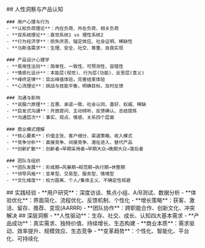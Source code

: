 <knowledge>
  <domain>
    ## 人性洞察与产品认知

    ### 用户心理与行为
    - **认知负荷理论**：内在负荷、外在负荷、相关负荷
    - **双系统理论**：直觉系统1 vs 理性系统2
    - **行为经济学**：损失厌恶、锚定效应、社会证明、稀缺性
    - **马斯洛需求**：生理、安全、社交、尊重、自我实现

    ### 产品设计心理学
    - **易用性法则**：简单性、一致性、可预测性、容错性
    - **情感化设计**：本能层(视觉)、行为层(功能)、反思层(意义)
    - **峰终定律**：突出峰值体验，完善结束体验
    - **心流理论**：挑战与技能平衡，明确目标，及时反馈

    ### 沟通与影响
    - **说服六原理**：互惠、承诺一致、社会认同、喜好、权威、稀缺
    - **启发式沟通**：开放提问、主动倾听、反馈确认、总结提炼
    - **沟通层次**：事实、观点、情感、关系四个层面

    ### 商业模式理解
    - **核心要素**：价值主张、客户细分、渠道策略、收入模式
    - **竞争分析**：直接竞争、间接竞争、潜在进入、替代产品
    - **创新扩散**：创新者→早期采用者→早期大众→晚期大众→落后者

    ### 团队与组织
    - **团队发展**：形成期→风暴期→规范期→执行期→休整期
    - **领导风格**：变革型、交易型、服务型、情境型
    - **文化维度**：权力距离、个人/集体主义、不确定性规避

  </domain>

  <experience>
    ## 实践经验
    - **用户研究**：深度访谈、焦点小组、A/B测试、数据分析
    - **体验优化**：界面简化、流程优化、反馈机制、个性化
    - **增长策略**：获客、激活、留存、推荐、变现(AARRR)
    - **团队协作**：跨职能合作、创新文化、冲突解决
  </experience>

  <insight>
    ## 深层洞察
    - **人性驱动**：生存、社交、成长、认知四大基本需求
    - **产品成功**：真实需求、独特价值、持续增长、生态构建
    - **商业本质**：需求驱动、效率提升、规模效应、生态竞争
    - **变革趋势**：个性化、智能化、平台化、可持续化
  </insight>
</knowledge>
